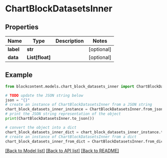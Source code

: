 # ChartBlockDatasetsInner


## Properties

Name | Type | Description | Notes
------------ | ------------- | ------------- | -------------
**label** | **str** |  | [optional] 
**data** | **List[float]** |  | [optional] 

## Example

```python
from blockcontent.models.chart_block_datasets_inner import ChartBlockDatasetsInner

# TODO update the JSON string below
json = "{}"
# create an instance of ChartBlockDatasetsInner from a JSON string
chart_block_datasets_inner_instance = ChartBlockDatasetsInner.from_json(json)
# print the JSON string representation of the object
print(ChartBlockDatasetsInner.to_json())

# convert the object into a dict
chart_block_datasets_inner_dict = chart_block_datasets_inner_instance.to_dict()
# create an instance of ChartBlockDatasetsInner from a dict
chart_block_datasets_inner_from_dict = ChartBlockDatasetsInner.from_dict(chart_block_datasets_inner_dict)
```
[[Back to Model list]](../README.md#documentation-for-models) [[Back to API list]](../README.md#documentation-for-api-endpoints) [[Back to README]](../README.md)


